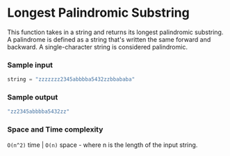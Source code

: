 # Longest Palindromic Substring

This function takes in a string and returns its longest palindromic substring.
A palindrome is defined as a string that's written the same forward and backward. A single-character string is considered palindromic. 

 ### Sample input
```javascript
string = "zzzzzzz2345abbbba5432zzbbababa"
```
 ### Sample output
 ```javascript
"zz2345abbbba5432zz"
 ```
 ### Space and Time complexity
 `O(n^2)` time | `O(n)` space - where n is the length of the input string.